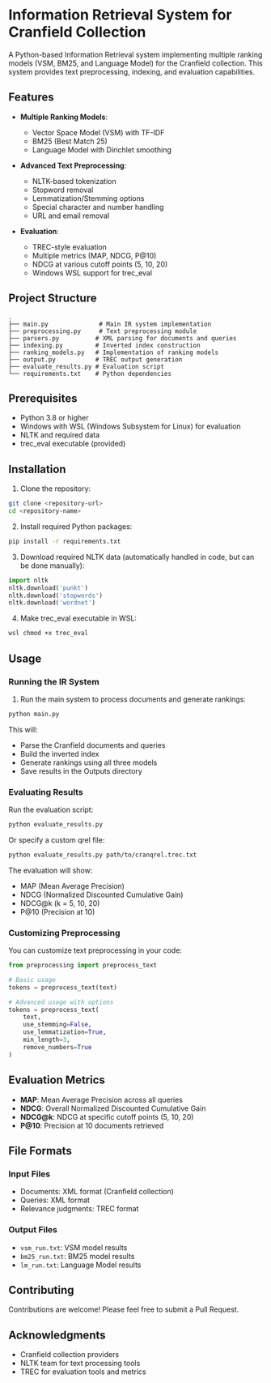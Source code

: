 # Information Retrieval System for Cranfield Collection

A Python-based Information Retrieval system implementing multiple ranking models (VSM, BM25, and Language Model) for the Cranfield collection. This system provides text preprocessing, indexing, and evaluation capabilities.

## Features

- **Multiple Ranking Models**:
  - Vector Space Model (VSM) with TF-IDF
  - BM25 (Best Match 25)
  - Language Model with Dirichlet smoothing

- **Advanced Text Preprocessing**:
  - NLTK-based tokenization
  - Stopword removal
  - Lemmatization/Stemming options
  - Special character and number handling
  - URL and email removal

- **Evaluation**:
  - TREC-style evaluation
  - Multiple metrics (MAP, NDCG, P@10)
  - NDCG at various cutoff points (5, 10, 20)
  - Windows WSL support for trec_eval

## Project Structure

```
.
├── main.py              # Main IR system implementation
├── preprocessing.py     # Text preprocessing module
├── parsers.py          # XML parsing for documents and queries
├── indexing.py         # Inverted index construction
├── ranking_models.py   # Implementation of ranking models
├── output.py           # TREC output generation
├── evaluate_results.py # Evaluation script
└── requirements.txt    # Python dependencies
```

## Prerequisites

- Python 3.8 or higher
- Windows with WSL (Windows Subsystem for Linux) for evaluation
- NLTK and required data
- trec_eval executable (provided)

## Installation

1. Clone the repository:
```bash
git clone <repository-url>
cd <repository-name>
```

2. Install required Python packages:
```bash
pip install -r requirements.txt
```

3. Download required NLTK data (automatically handled in code, but can be done manually):
```python
import nltk
nltk.download('punkt')
nltk.download('stopwords')
nltk.download('wordnet')
```

4. Make trec_eval executable in WSL:
```bash
wsl chmod +x trec_eval
```

## Usage

### Running the IR System

1. Run the main system to process documents and generate rankings:
```bash
python main.py
```

This will:
- Parse the Cranfield documents and queries
- Build the inverted index
- Generate rankings using all three models
- Save results in the Outputs directory

### Evaluating Results

Run the evaluation script:
```bash
python evaluate_results.py
```

Or specify a custom qrel file:
```bash
python evaluate_results.py path/to/cranqrel.trec.txt
```

The evaluation will show:
- MAP (Mean Average Precision)
- NDCG (Normalized Discounted Cumulative Gain)
- NDCG@k (k = 5, 10, 20)
- P@10 (Precision at 10)

### Customizing Preprocessing

You can customize text preprocessing in your code:

```python
from preprocessing import preprocess_text

# Basic usage
tokens = preprocess_text(text)

# Advanced usage with options
tokens = preprocess_text(
    text,
    use_stemming=False,
    use_lemmatization=True,
    min_length=3,
    remove_numbers=True
)
```

## Evaluation Metrics

- **MAP**: Mean Average Precision across all queries
- **NDCG**: Overall Normalized Discounted Cumulative Gain
- **NDCG@k**: NDCG at specific cutoff points (5, 10, 20)
- **P@10**: Precision at 10 documents retrieved

## File Formats

### Input Files
- Documents: XML format (Cranfield collection)
- Queries: XML format
- Relevance judgments: TREC format

### Output Files
- `vsm_run.txt`: VSM model results
- `bm25_run.txt`: BM25 model results
- `lm_run.txt`: Language Model results

## Contributing

Contributions are welcome! Please feel free to submit a Pull Request.


## Acknowledgments

- Cranfield collection providers
- NLTK team for text processing tools
- TREC for evaluation tools and metrics 